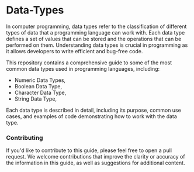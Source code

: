 # Data-Types
In computer programming, data types refer to the classification of different types of data that a programming language can work with. Each data type defines a set of values that can be stored and the operations that can be performed on them. Understanding data types is crucial in programming as it allows developers to write efficient and bug-free code.

This repository contains a comprehensive guide to some of the most common data types used in programming languages, including:

- Numeric Data Types,
- Boolean Data Type, 
- Character Data Type,
- String Data Type, 

Each data type is described in detail, including its purpose, common use cases, and examples of code demonstrating how to work with the data type.

### Contributing
If you'd like to contribute to this guide, please feel free to open a pull request. We welcome contributions that improve the clarity or accuracy of the information in this guide, as well as suggestions for additional content.

